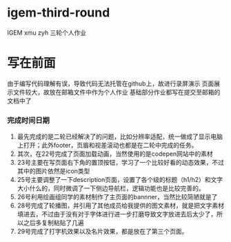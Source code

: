 # igem-third-round
IGEM xmu zyh 三轮个人作业
# 写在前面
由于编写代码理解有误，导致代码无法托管在github上，故进行录屏演示
页面展示文件较大，故放在邮箱文件中作为个人作业
基础部分作业都写在提交至邮箱的文档中了
### 完成时间日期
1. 最先完成的是二轮已经解决了的问题，比如分辨率适配，统一做成了显示电脑上打开；此外footer，页眉和视差滚动也都是在二轮中完成的任务。
2. 其次，在22号完成了页面加载动画，当然使用的是codepen网站中的素材
3. 23号主要在写页面右下角的置顶按钮，学习了一个比较好看的动态效果，不过其中的图片依然是icon类型
4. 25号主要调整了一下description页面，设置了各个级的标题（h1/h2）和文字大小什么的，同时微调了一下侧边导航栏，逻辑功能也是比较完善的。
5. 26号利用绘画组同学的素材制作了主页面的bannner，当然比较简陋就是了
6. 28号完成了轮播图，并引用了其他成员给我提供的图文素材，就是把文字素材填进去，不过由于没有对于字体进行进一步打磨导致文字放进去后太少了，所以之后多复制粘贴了几遍
7. 29号完成了打字机效果以及名片效果，都是放在了第三个页面。

